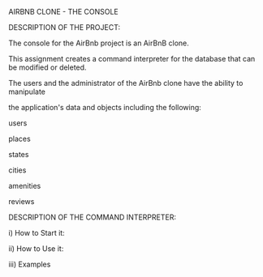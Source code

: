 AIRBNB CLONE - THE CONSOLE

DESCRIPTION OF THE PROJECT:

The console for the AirBnb project is an AirBnB clone.

This assignment creates a command interpreter for the database that can be modified or deleted.

The users and the administrator of the AirBnb clone have the ability to manipulate 

the application's data and objects including the following:

users
 
places

states

cities

amenities

reviews
 
DESCRIPTION OF THE COMMAND INTERPRETER:

 i) How to Start it:

 ii) How to Use it:

 iii) Examples

